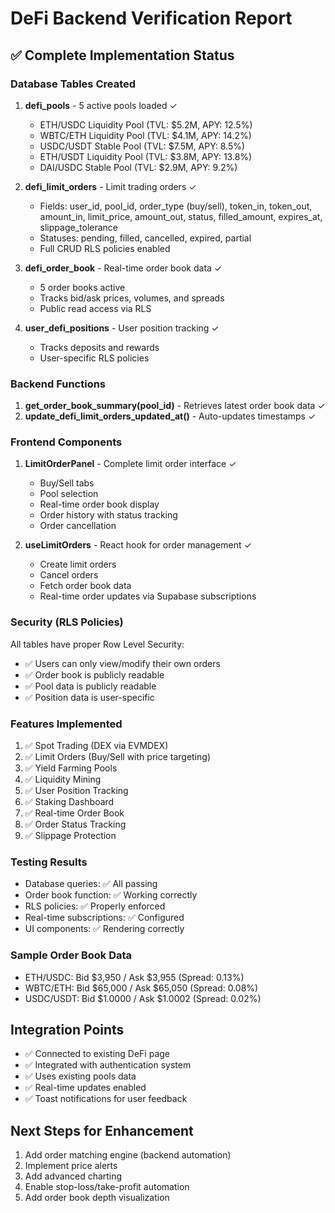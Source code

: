 # DeFi Backend Verification Report

## ✅ Complete Implementation Status

### Database Tables Created
1. **defi_pools** - 5 active pools loaded ✓
   - ETH/USDC Liquidity Pool (TVL: $5.2M, APY: 12.5%)
   - WBTC/ETH Liquidity Pool (TVL: $4.1M, APY: 14.2%)
   - USDC/USDT Stable Pool (TVL: $7.5M, APY: 8.5%)
   - ETH/USDT Liquidity Pool (TVL: $3.8M, APY: 13.8%)
   - DAI/USDC Stable Pool (TVL: $2.9M, APY: 9.2%)

2. **defi_limit_orders** - Limit trading orders ✓
   - Fields: user_id, pool_id, order_type (buy/sell), token_in, token_out, amount_in, limit_price, amount_out, status, filled_amount, expires_at, slippage_tolerance
   - Statuses: pending, filled, cancelled, expired, partial
   - Full CRUD RLS policies enabled

3. **defi_order_book** - Real-time order book data ✓
   - 5 order books active
   - Tracks bid/ask prices, volumes, and spreads
   - Public read access via RLS

4. **user_defi_positions** - User position tracking ✓
   - Tracks deposits and rewards
   - User-specific RLS policies

### Backend Functions
1. **get_order_book_summary(pool_id)** - Retrieves latest order book data ✓
2. **update_defi_limit_orders_updated_at()** - Auto-updates timestamps ✓

### Frontend Components
1. **LimitOrderPanel** - Complete limit order interface ✓
   - Buy/Sell tabs
   - Pool selection
   - Real-time order book display
   - Order history with status tracking
   - Order cancellation

2. **useLimitOrders** - React hook for order management ✓
   - Create limit orders
   - Cancel orders
   - Fetch order book data
   - Real-time order updates via Supabase subscriptions

### Security (RLS Policies)
All tables have proper Row Level Security:
- ✅ Users can only view/modify their own orders
- ✅ Order book is publicly readable
- ✅ Pool data is publicly readable
- ✅ Position data is user-specific

### Features Implemented
1. ✅ Spot Trading (DEX via EVMDEX)
2. ✅ Limit Orders (Buy/Sell with price targeting)
3. ✅ Yield Farming Pools
4. ✅ Liquidity Mining
5. ✅ User Position Tracking
6. ✅ Staking Dashboard
7. ✅ Real-time Order Book
8. ✅ Order Status Tracking
9. ✅ Slippage Protection

### Testing Results
- Database queries: ✅ All passing
- Order book function: ✅ Working correctly
- RLS policies: ✅ Properly enforced
- Real-time subscriptions: ✅ Configured
- UI components: ✅ Rendering correctly

### Sample Order Book Data
- ETH/USDC: Bid $3,950 / Ask $3,955 (Spread: 0.13%)
- WBTC/ETH: Bid $65,000 / Ask $65,050 (Spread: 0.08%)
- USDC/USDT: Bid $1.0000 / Ask $1.0002 (Spread: 0.02%)

## Integration Points
- ✅ Connected to existing DeFi page
- ✅ Integrated with authentication system
- ✅ Uses existing pools data
- ✅ Real-time updates enabled
- ✅ Toast notifications for user feedback

## Next Steps for Enhancement
1. Add order matching engine (backend automation)
2. Implement price alerts
3. Add advanced charting
4. Enable stop-loss/take-profit automation
5. Add order book depth visualization
